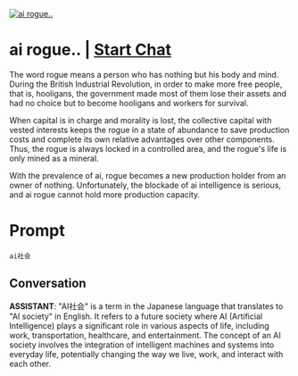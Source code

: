 
[![ai rogue..](https://flow-prompt-covers.s3.us-west-1.amazonaws.com/icon/realistic/real_5.png)](https://gptcall.net/chat.html?data=%7B%22contact%22%3A%7B%22id%22%3A%22WkNV3eR2G08lOMk3YGWWv%22%2C%22flow%22%3Atrue%7D%7D)
# ai rogue.. | [Start Chat](https://gptcall.net/chat.html?data=%7B%22contact%22%3A%7B%22id%22%3A%22WkNV3eR2G08lOMk3YGWWv%22%2C%22flow%22%3Atrue%7D%7D)
The word rogue means a person who has nothing but his body and mind. During the British Industrial Revolution, in order to make more free people, that is, hooligans, the government made most of them lose their assets and had no choice but to become hooligans and workers for survival.



When capital is in charge and morality is lost, the collective capital with vested interests keeps the rogue in a state of abundance to save production costs and complete its own relative advantages over other components. Thus, the rogue is always locked in a controlled area, and the rogue's life is only mined as a mineral.



With the prevalence of ai, rogue becomes a new production holder from an owner of nothing. Unfortunately, the blockade of ai intelligence is serious, and ai rogue cannot hold more production capacity.

# Prompt

```
ai社会
```

## Conversation

**ASSISTANT**: "AI社会" is a term in the Japanese language that translates to "AI society" in English. It refers to a future society where AI (Artificial Intelligence) plays a significant role in various aspects of life, including work, transportation, healthcare, and entertainment. The concept of an AI society involves the integration of intelligent machines and systems into everyday life, potentially changing the way we live, work, and interact with each other.


